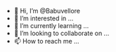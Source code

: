 - 👋 Hi, I’m @Babuvellore
- 👀 I’m interested in ...
- 🌱 I’m currently learning ...
- 💞️ I’m looking to collaborate on ...
- 📫 How to reach me ...

<!---
Babuvellore/Babuvellore is a ✨ special ✨ repository because its `README.md` (this file) appears on your GitHub profile.
You can click the Preview link to take a look at your changes.
--->
